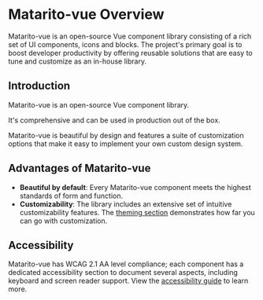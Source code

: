 # Matarito-vue Overview

Matarito-vue is an open-source Vue component library consisting of a rich set of UI components, icons and blocks. The project's primary goal is to boost developer productivity by offering reusable solutions that are easy to tune and customize as an in-house library.

## Introduction

Matarito-vue is an open-source Vue component library.

It's comprehensive and can be used in production out of the box.

Matarito-vue is beautiful by design and features a suite of customization options that make it easy to implement your own custom design system.

## Advantages of Matarito-vue

- **Beautiful by default**: Every Matarito-vue component meets the highest standards of form and function.
- **Customizability**: The library includes an extensive set of intuitive customizability features. The [theming section](theming/theming) demonstrates how far you can go with customization.

## Accessibility

Matarito-vue has WCAG 2.1 AA level compliance; each component has a dedicated accessibility section to document several aspects, including keyboard and screen reader support. View the [accessibility guide](guides/accessibility) to learn more.
